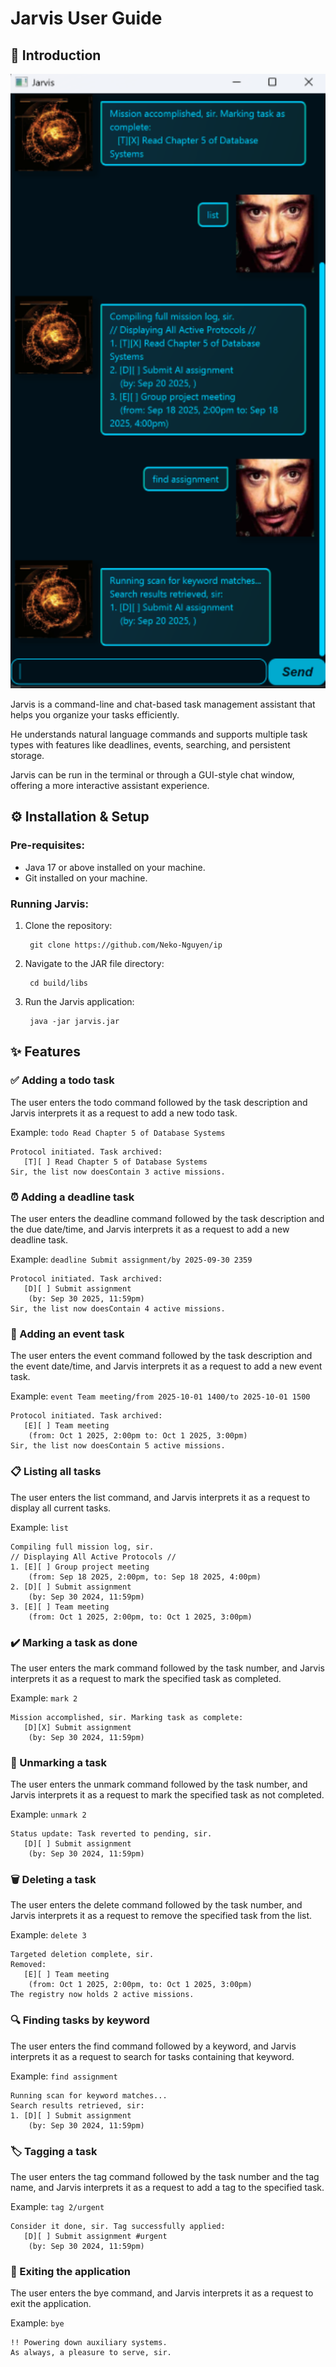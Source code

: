 # Jarvis User Guide

## 📖 Introduction
![Product Screenshot](./Ui.png)

Jarvis is a command-line and chat-based task management assistant that helps you organize your tasks efficiently.

He understands natural language commands and supports multiple task types with features like deadlines, events, searching, and persistent storage. 

Jarvis can be run in the terminal or through a GUI-style chat window, offering a more interactive assistant experience.

## ⚙️ Installation & Setup

### Pre-requisites:
- Java 17 or above installed on your machine.
- Git installed on your machine.

### Running Jarvis:
1. Clone the repository:
   ```
    git clone https://github.com/Neko-Nguyen/ip
   ```
2. Navigate to the JAR file directory:
   ```
    cd build/libs
   ```
3. Run the Jarvis application:
   ```
    java -jar jarvis.jar
   ```

## ✨ Features

### ✅ Adding a todo task

The user enters the todo command followed by the task description and Jarvis interprets it as a request to add a new todo task.

Example: `todo Read Chapter 5 of Database Systems`

```
Protocol initiated. Task archived:
   [T][ ] Read Chapter 5 of Database Systems 
Sir, the list now doesContain 3 active missions.
```

### ⏰ Adding a deadline task

The user enters the deadline command followed by the task description and the due date/time, and Jarvis interprets it as a request to add a new deadline task.

Example: `deadline Submit assignment/by 2025-09-30 2359`

```
Protocol initiated. Task archived:
   [D][ ] Submit assignment 
    (by: Sep 30 2025, 11:59pm)
Sir, the list now doesContain 4 active missions.
```


### 📅 Adding an event task

The user enters the event command followed by the task description and the event date/time, and Jarvis interprets it as a request to add a new event task.

Example: `event Team meeting/from 2025-10-01 1400/to 2025-10-01 1500`

```
Protocol initiated. Task archived:
   [E][ ] Team meeting 
    (from: Oct 1 2025, 2:00pm to: Oct 1 2025, 3:00pm)
Sir, the list now doesContain 5 active missions.
```

### 📋 Listing all tasks

The user enters the list command, and Jarvis interprets it as a request to display all current tasks.

Example: `list`

```
Compiling full mission log, sir.
// Displaying All Active Protocols //
1. [E][ ] Group project meeting 
    (from: Sep 18 2025, 2:00pm, to: Sep 18 2025, 4:00pm)
2. [D][ ] Submit assignment 
    (by: Sep 30 2024, 11:59pm)
3. [E][ ] Team meeting 
    (from: Oct 1 2025, 2:00pm, to: Oct 1 2025, 3:00pm)
```

### ✔️ Marking a task as done

The user enters the mark command followed by the task number, and Jarvis interprets it as a request to mark the specified task as completed.

Example: `mark 2`

```
Mission accomplished, sir. Marking task as complete:
   [D][X] Submit assignment 
    (by: Sep 30 2024, 11:59pm)
```

### 🔄 Unmarking a task

The user enters the unmark command followed by the task number, and Jarvis interprets it as a request to mark the specified task as not completed.

Example: `unmark 2`

```
Status update: Task reverted to pending, sir.
   [D][ ] Submit assignment 
    (by: Sep 30 2024, 11:59pm)
```

### 🗑️ Deleting a task

The user enters the delete command followed by the task number, and Jarvis interprets it as a request to remove the specified task from the list.

Example: `delete 3`

```
Targeted deletion complete, sir.
Removed:
   [E][ ] Team meeting 
    (from: Oct 1 2025, 2:00pm, to: Oct 1 2025, 3:00pm)
The registry now holds 2 active missions.
```

### 🔍 Finding tasks by keyword

The user enters the find command followed by a keyword, and Jarvis interprets it as a request to search for tasks containing that keyword.

Example: `find assignment`

```
Running scan for keyword matches...
Search results retrieved, sir:
1. [D][ ] Submit assignment 
    (by: Sep 30 2024, 11:59pm)
```

### 🏷️ Tagging a task

The user enters the tag command followed by the task number and the tag name, and Jarvis interprets it as a request to add a tag to the specified task.

Example: `tag 2/urgent`

```
Consider it done, sir. Tag successfully applied:
   [D][ ] Submit assignment #urgent 
    (by: Sep 30 2024, 11:59pm)
```

### 🚪 Exiting the application

The user enters the bye command, and Jarvis interprets it as a request to exit the application.

Example: `bye`

```
!! Powering down auxiliary systems.
As always, a pleasure to serve, sir.
```